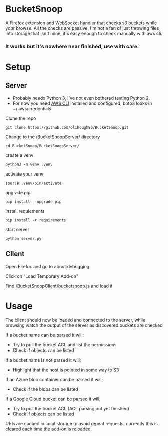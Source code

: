# BucketSnoop
A Firefox extension and WebSocket handler that checks s3 buckets while your browse. All the checks are passive, I'm not a fan of just throwing files into storage that isn't mine, it's easy enough to check manually with aws cli.

### It works but it's nowhere near finished, use with care.

# Setup
## Server

* Probably needs Python 3, I've not even bothered testing Python 2.
* For now you need [AWS CLI](https://aws.amazon.com/cli/) installed and configured, boto3 looks in ~/.aws/credentials 

Clone the repo

```
git clone https://github.com/olihough86/BucketSnoop.git
```

Change to the /BucketSnoopServer/ directory

```
cd BucketSnoop/BucketSnoopServer/
```

create a venv

```
python3 -m venv .venv
```
activate your venv 

```
source .venv/bin/activate
```
upgrade pip

```
pip install --upgrade pip
```
install requiements 
```
pip install -r requirements
```
start server 

```
python server.py 
```


## Client
Open Firefox and go to about:debugging

Click on "Load Temporary Add-on"

Find /BucketSnoopClient/bucketsnoop.js and load it

# Usage

The client should now be loaded and connected to the server, while browsing watch the output of the server as discovered buckets are checked

If a bucket name can be parsed it will;

* Try to pull the bucket ACL and list the permissions
* Check if objects can be listed

If a bucket name is not parsed it will;

* Highlight that the host is pointed in some way to S3

If an Azure blob container can be parsed it will;

* Check if the blobs can be listed

If a Google Cloud bucket can be parsed it will;

* Try to pull the bucket ACL (ACL parsing not yet finished)
* Check if objects can be listed

URIs are cached in local storage to avoid repeat requests, currently this is cleared each time the add-on is reloaded.
